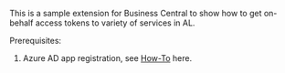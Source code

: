 This is a sample extension for Business Central to show how to get on-behalf access tokens to variety of services in AL.

Prerequisites:

1. Azure AD app registration, see [How-To](https://github.com/microsoft/BCTech/wiki/How-To-for-OnBehalfOf-services-access-sample) here.
